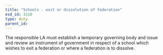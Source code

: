 ```yaml
---
title: "Schools - exit or dissolution of federation"
esd_id: 3110
type: duty
parent_id:  
---
```


The responsible LA must establish a temporary governing body and issue and review an instrument of government in respect of a school which wishes to exit a federation or where a federation is to dissolve.

